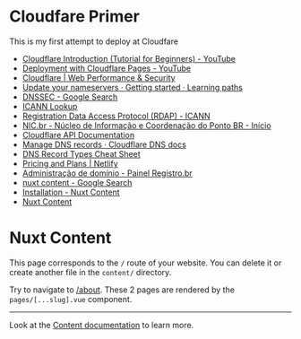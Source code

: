# Cloudfare Primer

This is my first attempt to deploy at Cloudfare

* [Cloudflare Introduction (Tutorial for Beginners) - YouTube](https://www.youtube.com/watch?v=7riFvux9Bw4&ab_channel=AstralWebInc.)
* [Deployment with Cloudflare Pages - YouTube](https://www.youtube.com/watch?v=Fkm3e0j2sbU&ab_channel=GiftEgwuenu)
* [Cloudflare | Web Performance & Security](https://dash.cloudflare.com/6adc5558f4a1a795f736e4a2388f7e79/pages/new/provider/github)
* [Update your nameservers · Getting started · Learning paths](https://developers.cloudflare.com/learning-paths/get-started/add-domain-to-cf/update-nameservers/)
* [DNSSEC - Google Search](https://www.google.com/search?q=DNSSEC&sourceid=chrome&ie=UTF-8)
* [ICANN Lookup](https://lookup.icann.org/en/lookup)
* [Registration Data Access Protocol (RDAP) - ICANN](https://www.icann.org/rdap)
* [NIC.br - Núcleo de Informação e Coordenação do Ponto BR - Início](https://www.nic.br/)
* [Cloudflare API Documentation](https://developers.cloudflare.com/api/)
* [Manage DNS records · Cloudflare DNS docs](https://developers.cloudflare.com/dns/manage-dns-records/how-to/create-dns-records/)
* [DNS Record Types Cheat Sheet](https://constellix.com/news/dns-record-types-cheat-sheet)
* [Pricing and Plans | Netlify](https://www.netlify.com/pricing/)
* [Administração de domínio - Painel Registro.br](https://registro.br/painel/dominios/?dominio=marcoalmeida.dev.br)
* [nuxt content - Google Search](https://www.google.com/search?q=nuxt+content&oq=nuxt+co&gs_lcrp=EgZjaHJvbWUqDggAEEUYJxg7GIAEGIoFMg4IABBFGCcYOxiABBiKBTIGCAEQRRhAMgYIAhBFGDkyBggDEEUYPDIGCAQQRRhBMgYIBRBFGEEyBggGEEUYQTIGCAcQRRg8qAIAsAIA&sourceid=chrome&ie=UTF-8)
* [Installation - Nuxt Content](https://content.nuxt.com/get-started/installation)
* [Nuxt Content](http://localhost:3001/)


# Nuxt Content

This page corresponds to the `/` route of your website. You can delete it or create another file in the `content/` directory.

Try to navigate to [/about](/about). These 2 pages are rendered by the `pages/[...slug].vue` component.

---

Look at the [Content documentation](https://content.nuxtjs.org/) to learn more.

